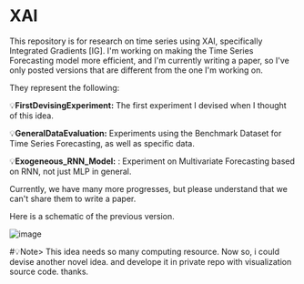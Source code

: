 # XAI

This repository is for research on time series using XAI, specifically Integrated Gradients [IG]. I'm working on making the Time Series Forecasting model more efficient, and I'm currently writing a paper, so I've only posted versions that are different from the one I'm working on.

They represent the following:

💡**FirstDevisingExperiment:**
The first experiment I devised when I thought of this idea.

💡**GeneralDataEvaluation:**
Experiments using the Benchmark Dataset for Time Series Forecasting, as well as specific data.

💡**Exogeneous_RNN_Model:**
: Experiment on Multivariate Forecasting based on RNN, not just MLP in general.

Currently, we have many more progresses, but please understand that we can't share them to write a paper.

Here is a schematic of the previous version.

![image](https://github.com/SeongJunLee-net/XAI/assets/76996943/04e14900-0f61-42dc-8fa8-af089371ae00)

#💡Note>
This idea needs so many computing resource. 
Now so, i could devise another novel idea. and develope it in private repo with visualization source code.
thanks.
